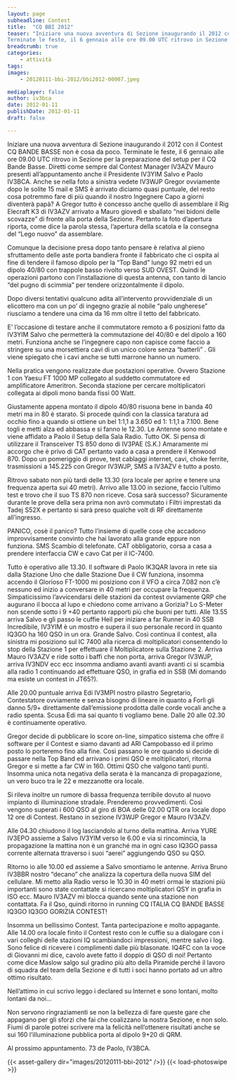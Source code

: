 ```yaml
---
layout: page
subheadline: Contest
title:  "CQ BBI 2012"
teaser: "Iniziare una nuova avventura di Sezione inaugurando il 2012 con il Contest CQ BANDE BASSE non è cosa da poco.
Terminate le feste, il 6 gennaio alle ore 09.00 UTC ritrovo in Sezione per la preparazione del setup per il CQ Bande Basse. "
breadcrumb: true
categories:
    - attività
tags:
images:
    - 20120111-bbi-2012/bbi2012-00007.jpeg

mediaplayer: false
author: iv3bca
date: 2012-01-11
publishDate: 2012-01-11
draft: false

---
```


Iniziare una nuova avventura di Sezione inaugurando il 2012 con il Contest CQ BANDE BASSE non è cosa da poco. Terminate 
le feste, il 6 gennaio alle ore 09.00 UTC ritrovo in Sezione per la preparazione del setup per il CQ Bande Basse. 
Diretti come sempre dal Contest Manager IV3AZV Mauro presenti all’appuntamento anche il Presidente IV3YIM Salvo e 
Paolo IV3BCA. Anche se nella foto a sinistra vedete IV3WJP Gregor ovviamente dopo le solite 15 mail e SMS è arrivato 
diciamo quasi puntuale, del resto cosa potremmo fare di più quando il nostro Ingegnere Capo a giorni diventerà papà? 
A Gregor tutto è concesso anche quello di assemblare il Rig Elecraft K3 di IV3AZV arrivato a Mauro giovedì e sballato 
“nei bidoni delle scovazze” di fronte alla porta della Sezione. Pertanto la foto d’apertura riporta, come dice la 
parola stessa, l’apertura della scatola e la consegna del “Lego nuovo” da assemblare.

Comunque la decisione presa dopo tanto pensare è relativa al pieno sfruttamento delle aste porta bandiera fronte il 
fabbricato che ci ospita al fine di tendere il famoso dipolo per la “Top Band” lungo 92 metri ed un dipolo 40/80 con 
trappole basso rivolto verso SUD OVEST. Quindi le operazioni partono con l’installazione di questa antenna, con tanto 
di lancio “del pugno di scimmia” per tendere orizzontalmente il dipolo.

Dopo diversi tentativi qualcuno adita all’intervento provvidenziale di un elicottero ma con un po’ di ingegno grazie al 
nobile “palo ungherese” riusciamo a tendere una cima da 16 mm oltre il tetto del fabbricato.

E’ l’occasione di testare anche il commutatore remoto a 6 posizioni fatto da IV3YIM Salvo che permetterà la commutazione 
del 40/80 e del dipolo a 160 metri. Funziona anche se l’ingegnere capo non capisce come faccio a stringere su una 
morsettiera cavi di un unico colore senza “batterli” . Gli viene spiegato che i cavi anche se tutti marrone hanno un numero.

Nella pratica vengono realizzate due postazioni operative. Ovvero Stazione 1 con Yaesu FT 1000 MP collegato al suddetto 
commutatore ed amplificatore Ameritron. Seconda stazione per cercare moltiplicatori collegata ai dipoli mono banda fissi 
00 Watt.

Giustamente appena montato il dipolo 40/80 risuona bene in banda 40 metri ma in 80 è starato. Si procede quindi con la 
classica taratura ad occhio fino a quando si ottiene un bel 1:1,1 a 3.650 ed 1: 1:1,1 a 7.100. Bene togli e metti alza 
ed abbassa e si fanno le 12.30. Le Antenne sono montate e viene affidato a Paolo il Setup della Sala Radio. Tutto OK. 
Si pensa di utilizzare il Transceiver TS 850 dono di IV3PAE (S.K.) Amaramente mi accorgo che è privo di CAT pertanto vado 
a casa a prendere il Kenwood 870. Dopo un pomeriggio di prove, test cablaggi internet, cavi, choke ferrite, trasmissioni 
a 145.225 con Gregor IV3WJP, SMS a IV3AZV è tutto a posto.

Ritrovo sabato non più tardi delle 13.30 (ora locale per aprire e tenere una frequenza aperta sui 40 metri). Arrivo alle 
13.00 in sezione, faccio l’ultimo test e trovo che il suo TS 870 non riceve. Cosa sarà successo? Sicuramente durante le 
prove della sera prima non avrò commutato i Filtri imprestati da Tadej S52X e pertanto si sarà preso qualche volt di RF 
direttamente all’ingresso.

PANICO, cosè il panico? Tutto l’insieme di quelle cose che accadono improvvisamente convinto che hai lavorato alla 
grande eppure non funziona. SMS Scambio di telefonate. CAT obbligatorio, corsa a casa a prendere interfaccia CW e 
cavo Cat per il IC-7400.

Tutto è operativo alle 13.30. Il software di Paolo IK3QAR lavora in rete sia dalla Stazione Uno che dalle Stazione Due 
il CW funziona, insomma accendo il Glorioso FT-1000 mi posiziono con il VFO a circa 7.082 non c’è nessuno ed inizio a 
conversare in 40 metri per occupare la frequenza. Simpaticissimo l’avvicendarsi delle stazioni da contest ovviamente 
QRP che augurano il bocca al lupo e chiedono come arrivano a Gorizia? Lo S-Meter non scende sotto i 9 +40 pertanto 
rapporti più che buoni per tutti. Alle 13.55 arriva Salvo e gli passo le cuffie Heil per iniziare a far Runner in 40 
SSB Incredibile, IV3YIM è un mostro e supera il suo personale record in quanto IQ3GO ha 160 QSO in un ora. Grande Salvo. 
Così continua il contest, alla sinistra mi posiziono sul IC 7400 alla ricerca di moltiplicatori consentendo lo stop della 
Stazione 1 per effettuare il Moltiplicatore sulla Stazione 2. Arriva Mauro IV3AZV e ride sotto i baffi che non porta, 
arriva Gregor IV3WJP, arriva IV3NDV ecc ecc insomma andiamo avanti avanti avanti ci si scambia alla radio 1 continuando 
ad effettuare QSO, in grafia ed in SSB (Mi domando ma esiste un contest in JT65?).

Alle 20.00 puntuale arriva Edi IV3MPI nostro pilastro Segretario, Contestatore ovviamente e senza bisogno di lineare 
in quanto a Forlì gli danno 5/9+ direttamente dall’emissione prodotta dalle corde vocali anche a radio spenta. Scusa 
Edi ma sai quanto ti vogliamo bene. Dalle 20 alle 02.30 è continuamente operativo.

Gregor decide di pubblicare lo score on-line, simpatico sistema che offre il software per il Contest e siamo davanti 
ad ARI Campobasso ed il primo posto lo porteremo fino alla fine.
Così passano le ore quando si decide di passare nella Top Band ed arrivano i primi QSO e moltiplicatori, ritorna 
Gregor e si mette a far CW in 160. Ottimi QSO che valgono tanti punti. Insomma unica nota negativa della serata è 
la mancanza di propagazione, un vero buco tra le 22 e mezzanotte ora locale.
    
Si rileva inoltre un rumore di bassa frequenza terribile dovuto al nuovo impianto di illuminazione stradale. 
Prenderemo provvedimenti. Così vengono superati i 600 QSO al giro di BOA delle 02.00 QTR ora locale dopo 12 ore di Contest. 
Restano in sezione IV3WJP Gregor e Mauro IV3AZV.

Alle 04.30 chiudono il log lasciandolo al turno della mattina. Arriva YURE IV3EPO assieme a Salvo IV3YIM verso le 
6.00 e via si rincomincia, la propagazione la mattina non è un granché ma in ogni caso IQ3GO passa corrente alternata 
ttraverso i suoi “aerei” aggiungendo QSO su QSO.

Ritorno io alle 10.00 ed assieme a Salvo smontiamo le antenne. Arriva Bruno IV3BBR nostro “decano” che analizza la 
copertura della nuova SIM del cellulare. Mi metto alla Radio verso le 10.30 in 40 metri ormai le stazioni più importanti 
sono state contattate si ricercano moltiplicatori QSY in grafia in ISO ecc. Mauro IV3AZV mi blocca quando sente una 
stazione non contattata. Fa il Qso, quindi ritorno in running CQ ITALIA CQ BANDE BASSE IQ3GO IQ3GO GORIZIA CONTEST!

Insomma un bellissimo Contest. Tanta partecipazione e molto appagante. Alle 14.00 ora locale finito il Contest resto 
con le cuffie su a dialogare con i vari colleghi delle stazioni IQ scambiandoci impressioni, mentre salvo i log. 
Sono felice di ricevere i complimenti dalle più blasonate. IQ4FC con la voce di Giovanni mi dice, cavolo avete fatto 
il doppio di QSO di noi! Pertanto come dice Maslow salgo sul gradino più alto della Piramide perché il lavoro di 
squadra del team della Sezione e di tutti i soci hanno portato ad un altro ottimo risultato.
    
Nell’attimo in cui scrivo leggo i declared su Internet e sono lontani, molto lontani da noi…

Non servono ringraziamenti se non la bellezza di fare queste gare che appagano per gli sforzi che fai che coalizzano la 
nostra Sezione, e non solo. Fiumi di parole potrei scrivere ma la felicità nell’ottenere risultati anche se sui 160 
l’illuminazione pubblica porta al dipolo 9+20 di QRM.

Al prossimo appuntamento. 73 de Paolo, IV3BCA.    

{{< asset-gallery dir="images/20120111-bbi-2012" />}}
{{< load-photoswipe >}}

